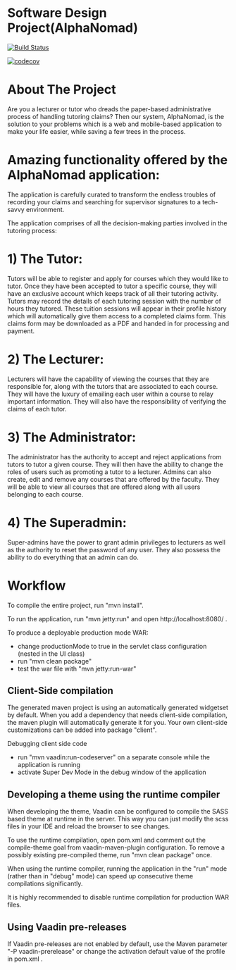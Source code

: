 # Software Design Project(AlphaNomad)

[![Build Status](https://travis-ci.org/aalphanomad/Software_Design_Project.svg?branch=VBranch)](https://travis-ci.org/aalphanomad/Software_Design_Project)

[![codecov](https://codecov.io/gh/aalphanomad/Software_Design_Project/branch/VBranch/graph/badge.svg)](https://codecov.io/gh/aalphanomad/Software_Design_Project)

# About The Project

Are you a lecturer or tutor who dreads the paper-based administrative process of handling tutoring claims? Then our system, AlphaNomad, is the solution to your problems which is a web and mobile-based application to make your life easier, while saving a few trees in the process. 

# Amazing functionality offered by the AlphaNomad application:

The application is carefully curated to transform the endless troubles of recording your claims and searching for supervisor signatures to a tech-savvy environment. 

The application comprises of all the decision-making parties involved in the tutoring process:

# 1) The Tutor:
Tutors will be able to register and apply for courses which they would like to tutor. Once they have been accepted to tutor a specific course, they will have an exclusive account which keeps track of all their tutoring activity.  Tutors may record the details of each tutoring session with the number of hours they tutored. These tuition sessions will appear in their profile history which will automatically give them access to a completed claims form. This claims form may be downloaded as a PDF and handed in for processing and payment. 

# 2) The Lecturer:
Lecturers will have the capability of viewing the courses that they are responsible for, along with the tutors that are associated to each course. They will have the luxury of emailing each user within a course to relay important information. They will also have the responsibility of verifying the claims of each tutor. 

# 3) The Administrator:
The administrator has the authority to accept and reject applications from tutors to tutor a given course. They will then have the ability to change the roles of users such as promoting a tutor to a lecturer. Admins can also create, edit and remove any courses that are offered by the faculty. They will be able to view all courses that are offered along with all users belonging to each course.

# 4) The Superadmin:
Super-admins have the power to grant admin privileges to lecturers as well as the authority to reset the password of any user. They also possess the ability to do everything that an admin can do.    

Workflow
========

To compile the entire project, run "mvn install".

To run the application, run "mvn jetty:run" and open http://localhost:8080/ .

To produce a deployable production mode WAR:
- change productionMode to true in the servlet class configuration (nested in the UI class)
- run "mvn clean package"
- test the war file with "mvn jetty:run-war"

Client-Side compilation
-------------------------

The generated maven project is using an automatically generated widgetset by default. 
When you add a dependency that needs client-side compilation, the maven plugin will 
automatically generate it for you. Your own client-side customizations can be added into
package "client".

Debugging client side code
  - run "mvn vaadin:run-codeserver" on a separate console while the application is running
  - activate Super Dev Mode in the debug window of the application

Developing a theme using the runtime compiler
-------------------------

When developing the theme, Vaadin can be configured to compile the SASS based
theme at runtime in the server. This way you can just modify the scss files in
your IDE and reload the browser to see changes.

To use the runtime compilation, open pom.xml and comment out the compile-theme 
goal from vaadin-maven-plugin configuration. To remove a possibly existing 
pre-compiled theme, run "mvn clean package" once.

When using the runtime compiler, running the application in the "run" mode 
(rather than in "debug" mode) can speed up consecutive theme compilations
significantly.

It is highly recommended to disable runtime compilation for production WAR files.

Using Vaadin pre-releases
-------------------------

If Vaadin pre-releases are not enabled by default, use the Maven parameter
"-P vaadin-prerelease" or change the activation default value of the profile in pom.xml .

